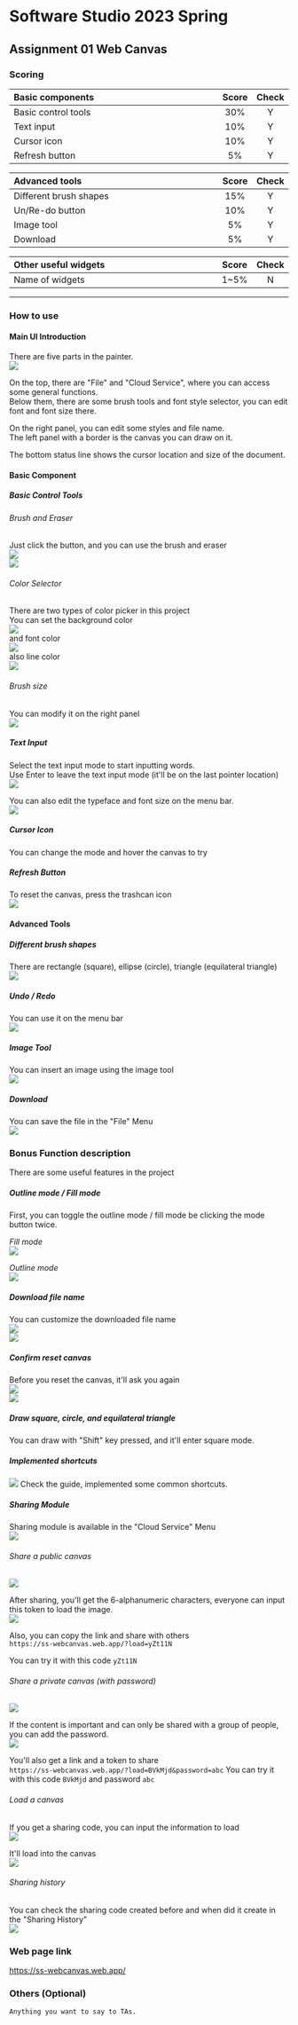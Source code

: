 # Software Studio 2023 Spring

## Assignment 01 Web Canvas

### Scoring

| **Basic components** | **Score** | **Check** |
|:---------------------|:---------:|:---------:|
| Basic control tools  |    30%    |     Y     |
| Text input           |    10%    |     Y     |
| Cursor icon          |    10%    |     Y     |
| Refresh button       |    5%     |     Y     |

| **Advanced tools**     | **Score** | **Check** |
|:-----------------------|:---------:|:---------:|
| Different brush shapes |    15%    |     Y     |
| Un/Re-do button        |    10%    |     Y     |
| Image tool             |    5%     |     Y     |
| Download               |    5%     |     Y     |

| **Other useful widgets** | **Score** | **Check** |
|:-------------------------|:---------:|:---------:|
| Name of widgets          |   1~5%    |     N     |

---

### How to use

#### Main UI Introduction
There are five parts in the painter.  
![](https://i.imgur.com/KjWhWDR.png)

On the top, there are "File" and "Cloud Service", where you can access some general functions.  
Below them, there are some brush tools and font style selector, you can edit font and font size there.  

On the right panel, you can edit some styles and file name.   
The left panel with a border is the canvas you can draw on it.  

The bottom status line shows the cursor location and size of the document.  

#### Basic Component
##### Basic Control Tools
###### Brush and Eraser
Just click the button, and you can use the brush and eraser  
![](https://i.imgur.com/chlu315.png)  
![](https://i.imgur.com/i98zlU4.png)

###### Color Selector
There are two types of color picker in this project  
You can set the background color  
![](https://i.imgur.com/wc8Z1hK.png)  
and font color  
![](https://i.imgur.com/eWCU5iI.png)  
also line color  
![](https://i.imgur.com/bgDobzS.png)  
  
###### Brush size
You can modify it on the right panel  
![](https://i.imgur.com/GatdDZM.png)  

##### Text Input
Select the text input mode to start inputting words.  
Use Enter to leave the text input mode (it'll be on the last pointer location)  
![](https://i.imgur.com/hZJw1gc.png)  

You can also edit the typeface and font size on the menu bar.  
![](https://i.imgur.com/vNW4MtD.png)

##### Cursor Icon
You can change the mode and hover the canvas to try  

##### Refresh Button
To reset the canvas, press the trashcan icon  
![](https://i.imgur.com/u5FJOk3.png)

#### Advanced Tools
##### Different brush shapes
There are rectangle (square), ellipse (circle), triangle (equilateral triangle)  
![](https://i.imgur.com/Wa4MW89.png)

##### Undo / Redo
You can use it on the menu bar  
![](https://i.imgur.com/uHiqT5m.png)

##### Image Tool
You can insert an image using the image tool   
![](https://i.imgur.com/VLyyhyo.png)

##### Download
You can save the file in the "File" Menu    
![](https://i.imgur.com/QNYsm4A.png)

### Bonus Function description
There are some useful features in the project  

##### Outline mode / Fill mode
First, you can toggle the outline mode / fill mode be clicking the mode button twice.  

*Fill mode*  
![](https://i.imgur.com/fU7b8SQ.png)

*Outline mode*  
![](https://i.imgur.com/wAus4os.png)

##### Download file name
You can customize the downloaded file name  
![](https://i.imgur.com/ObDhm6n.png)  
![](https://i.imgur.com/dlgdSpz.png)

##### Confirm reset canvas
Before you reset the canvas, it'll ask you again  
![](https://i.imgur.com/uMnXIN2.png)  
![](https://i.imgur.com/ZdeC3w1.png)  

##### Draw square, circle, and equilateral triangle
You can draw with "Shift" key pressed, and it'll enter square mode.  

##### Implemented shortcuts
![](https://i.imgur.com/5qwhG3R.png)
Check the guide, implemented some common shortcuts.  

##### Sharing Module
Sharing module is available in the "Cloud Service" Menu  
![](https://i.imgur.com/XyLLyLM.png)

###### Share a public canvas
![](https://i.imgur.com/0JBglg2.png)

After sharing, you'll get the 6-alphanumeric characters, everyone can input this token to load the image.  
![](https://i.imgur.com/7MCRVgC.png)

Also, you can copy the link and share with others  
`https://ss-webcanvas.web.app/?load=yZt11N`

You can try it with this code `yZt11N`  

###### Share a private canvas (with password)
![](https://i.imgur.com/NZP53nn.png)

If the content is important and can only be shared with a group of people, you can add the password.  
![](https://i.imgur.com/k9cyaOo.png)

You'll also get a link and a token to share  
`https://ss-webcanvas.web.app/?load=BVkMjd&password=abc`
You can try it with this code `BVkMjd` and password `abc`  

###### Load a canvas
If you get a sharing code, you can input the information to load  
![](https://i.imgur.com/SQJoUO7.png)

It'll load into the canvas  
![](https://i.imgur.com/GE14xZz.png)

###### Sharing history
You can check the sharing code created before and when did it create in the "Sharing History"  
![](https://i.imgur.com/UEphvUg.png)

### Web page link 
https://ss-webcanvas.web.app/

### Others (Optional)
    Anything you want to say to TAs.

<style>
table th{
    width: 100%;
}
</style>
